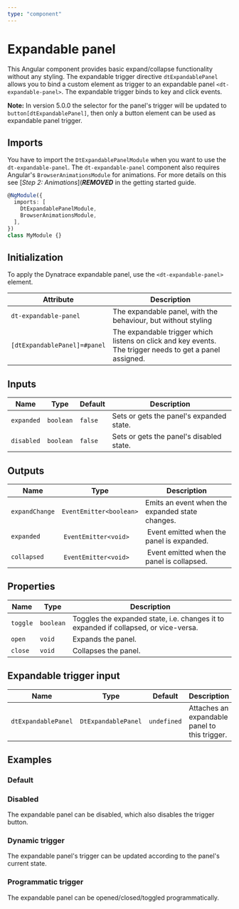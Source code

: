 ```yaml
---
type: "component"
---
```


# Expandable panel

This Angular component provides basic expand/collapse functionality without any styling. The expandable trigger directive `dtExpandablePanel` allows you to bind a custom element as trigger to an expandable panel `<dt-expandable-panel>`. The expandable trigger binds to key and click events.

**Note:** In version 5.0.0 the selector for the panel's trigger will be updated to `button[dtExpandablePanel]`, then only a button element can be used as expandable panel trigger.

## Imports

You have to import the `DtExpandablePanelModule` when you want to use the `dt-expandable-panel`.
The `dt-expandable-panel` component also requires Angular's `BrowserAnimationsModule` for animations. For more details on this see [*Step 2: Animations*](***REMOVED*** in the getting started guide.

```typescript
@NgModule({
  imports: [
    DtExpandablePanelModule,
    BrowserAnimationsModule,
  ],
})
class MyModule {}

```

## Initialization

To apply the Dynatrace expandable panel, use the `<dt-expandable-panel>` element.

| Attribute | Description |
| --- | --- |
| `dt-expandable-panel` | The expandable panel, with the behaviour, but without styling |
| `[dtExpandablePanel]=#panel` | The expandable trigger which listens on click and key events. The trigger needs to get a panel assigned. |

<docs-source-example example="ExpandablePanelDefaultExample"></docs-source-example>

## Inputs

| Name | Type | Default | Description |
| --- | --- | --- | --- |
| `expanded` | `boolean` | `false` | Sets or gets the panel's expanded state. |
| `disabled` | `boolean` | `false` | Sets or gets the panel's disabled state. |

## Outputs

| Name | Type | Description |
| --- | --- | --- |
| `expandChange` | `EventEmitter<boolean>` | Emits an event when the expanded state changes. |
| `expanded` | `EventEmitter<void>` | Event emitted when the panel is expanded. |
| `collapsed` | `EventEmitter<void>` | Event emitted when the panel is collapsed. |

## Properties

| Name | Type | Description |
| --- | --- | --- |
| `toggle` | `boolean` | Toggles the expanded state, i.e. changes it to expanded if collapsed, or vice-versa. |
| `open` | `void` | Expands the panel. |
| `close` | `void` | Collapses the panel.|

## Expandable trigger input

| Name | Type | Default | Description |
| --- | --- | --- | --- |
| `dtExpandablePanel` | `DtExpandablePanel` | `undefined` | Attaches an expandable panel to this trigger. |

## Examples

### Default

<docs-source-example example="ExpandablePanelDefaultExample"></docs-source-example>

### Disabled

The expandable panel can be disabled, which also disables the trigger button.

<docs-source-example example="ExpandablePanelDisabledExample"></docs-source-example>

### Dynamic trigger

The expandable panel's trigger can be updated according to the panel's current state.

<docs-source-example example="ExpandablePanelDynamicTriggerExample"></docs-source-example>

### Programmatic trigger

The expandable panel can be opened/closed/toggled programmatically.

<docs-source-example example="ExpandablePanelProgrammaticExample"></docs-source-example>
